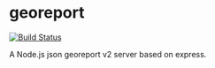georeport
=========

[![Build Status](https://secure.travis-ci.org/stetro/georeport.png)](https://travis-ci.org/stetro/georeport.png)

A Node.js json georeport v2 server based on express.